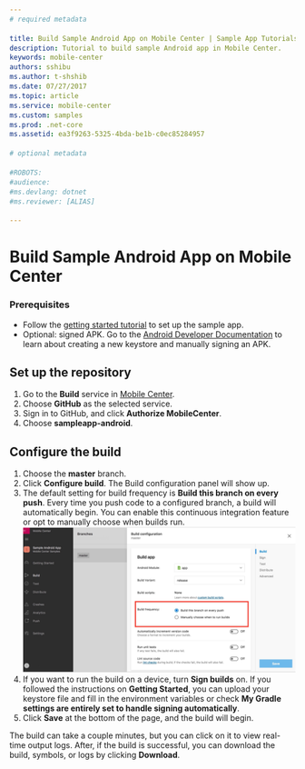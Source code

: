 ```yaml
---
# required metadata

title: Build Sample Android App on Mobile Center | Sample App Tutorials
description: Tutorial to build sample Android app in Mobile Center.
keywords: mobile-center
authors: sshibu
ms.author: t-shshib
ms.date: 07/27/2017
ms.topic: article
ms.service: mobile-center
ms.custom: samples
ms.prod: .net-core
ms.assetid: ea3f9263-5325-4bda-be1b-c0ec85284957

# optional metadata

#ROBOTS:
#audience:
#ms.devlang: dotnet
#ms.reviewer: [ALIAS]

---
```


# Build Sample Android App on Mobile Center

### Prerequisites
- Follow the [getting started tutorial](getting-started.md) to set up the sample app.
- Optional: signed APK. Go to the [Android Developer Documentation](https://developer.android.com/studio/index.html) to learn about creating a new keystore and manually signing an APK.

## Set up the repository
1. Go to the **Build** service in [Mobile Center](https://mobile.azure.com/apps).
2. Choose **GitHub** as the selected service.
3. Sign in to GitHub, and click **Authorize MobileCenter**.
4. Choose **sampleapp-android**.

## Configure the build
1. Choose the **master** branch.
2. Click **Configure build**. The Build configuration panel will show up.
3. The default setting for build frequency is **Build this branch on every push**. Every time you push code to a configured branch, a build will automatically begin. You can enable this continuous integration feature or opt to manually choose when builds run.
![Continuous Integration](images/ContinuousIntegration.jpg)
4. If you want to run the build on a device, turn **Sign builds** on. If you followed the instructions on **Getting Started**, you can upload your keystore file and fill in the environment variables or check **My Gradle settings are entirely set to handle signing automatically**.
5. Click **Save** at the bottom of the page, and the build will begin.

The build can take a couple minutes, but you can click on it to view real-time output logs. After, if the build is successful, you can download the build, symbols, or logs by clicking **Download**.
